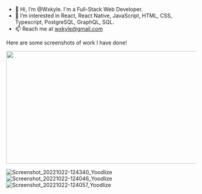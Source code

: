 - 👋 Hi, I’m @Wxkyle. I'm a Full-Stack Web Developer.
- 👀 I’m interested in React, React Native, JavaScript, HTML, CSS, Typescript, PostgreSQL, GraphQL, SQL.
- 📫 Reach me at wxkyle@gmail.com

Here are some screenshots of work I have done!

<img src="[https://mma.prnewswire.com/media/1513369/Educative_Logo.jpg](https://user-images.githubusercontent.com/51140955/221043238-994ec825-9f33-4ce0-bc95-fbe1723e87ad.jpg)"  width="600" height="300">

![Screenshot_20221022-124340_Yoodlize](https://user-images.githubusercontent.com/51140955/221043238-994ec825-9f33-4ce0-bc95-fbe1723e87ad.jpg)
![Screenshot_20221022-124046_Yoodlize](https://user-images.githubusercontent.com/51140955/221043221-a93a14ae-4a02-4035-ac45-70208eaeeab0.jpg)
![Screenshot_20221022-124057_Yoodlize](https://user-images.githubusercontent.com/51140955/221043236-176ef6a5-a304-4701-a270-49d180bca468.jpg)

